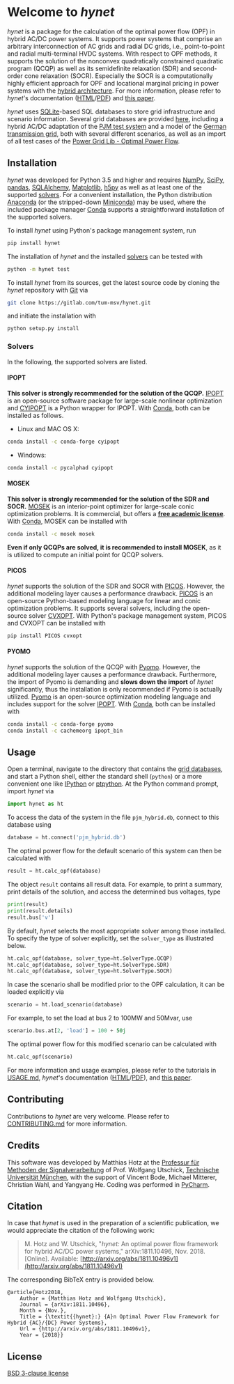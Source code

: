 # Welcome to *hynet*

*hynet* is a package for the calculation of the optimal power flow (OPF) in hybrid AC/DC power systems. It supports power systems that comprise an arbitrary interconnection of AC grids and radial DC grids, i.e., point-to-point and radial multi-terminal HVDC systems. With respect to OPF methods, it supports the solution of the nonconvex quadratically constrained quadratic program (QCQP) as well as its semidefinite relaxation (SDR) and second-order cone relaxation (SOCR). Especially the SOCR is a computationally highly efficient approach for OPF and locational marginal pricing in power systems with the [hybrid architecture](http://ieeexplore.ieee.org/document/7997734/). For more information, please refer to *hynet*'s documentation ([HTML](https://hynet.readthedocs.io)/[PDF](https://readthedocs.org/projects/hynet/downloads/pdf/latest/)) and [this paper](https://arxiv.org/abs/1811.10496).

*hynet* uses [SQLite](https://www.sqlite.org/)-based SQL databases to store grid infrastructure and scenario information. Several grid databases are provided [here](https://gitlab.com/tum-msv/hynet-databases), including a hybrid AC/DC adaptation of the [PJM test system](https://ieeexplore.ieee.org/document/5589973) and a model of the [German transmission grid](https://ieeexplore.ieee.org/document/8278744/), both with several different scenarios, as well as an import of all test cases of the [Power Grid Lib - Optimal Power Flow](https://github.com/power-grid-lib/pglib-opf).


## Installation

*hynet* was developed for Python 3.5 and higher and requires [NumPy](http://www.numpy.org/), [SciPy](https://www.scipy.org/), [pandas](https://pandas.pydata.org/), [SQLAlchemy](https://www.sqlalchemy.org/), [Matplotlib](https://matplotlib.org/), [h5py](https://www.h5py.org/) as well as at least one of the supported [solvers](#solvers). For a convenient installation, the Python distribution [Anaconda](http://www.anaconda.com/download/) (or the stripped-down [Miniconda](https://conda.io/miniconda.html)) may be used, where the included package manager [Conda](https://conda.io) supports a straightforward installation of the supported solvers.


To install *hynet* using Python's package management system, run

```sh
pip install hynet
```

The installation of *hynet* and the installed [solvers](#solvers) can be tested with

```sh
python -m hynet test
```

To install *hynet* from its sources, get the latest source code by cloning the *hynet* repository with [Git](https://git-scm.com/) via

```sh
git clone https://gitlab.com/tum-msv/hynet.git
```

and initiate the installation with

```sh
python setup.py install
```


### Solvers

In the following, the supported solvers are listed.

#### IPOPT

**This solver is strongly recommended for the solution of the QCQP.** [IPOPT](https://projects.coin-or.org/Ipopt) is an open-source software package for large-scale nonlinear optimization and [CYIPOPT](https://github.com/matthias-k/cyipopt) is a Python wrapper for IPOPT. With [Conda](https://conda.io), both can be installed as follows.

* Linux and MAC OS X:

```sh
conda install -c conda-forge cyipopt
```

* Windows:

```sh
conda install -c pycalphad cyipopt
```

#### MOSEK

**This solver is strongly recommended for the solution of the SDR and SOCR.** [MOSEK](http://www.mosek.com) is an interior-point optimizer for large-scale conic optimization problems. It is commercial, but offers a **[free academic license](https://www.mosek.com/products/academic-licenses/)**. With [Conda](https://conda.io), MOSEK can be installed with

```sh
conda install -c mosek mosek
```

**Even if only QCQPs are solved, it is recommended to install MOSEK**, as it is utilized to compute an initial point for QCQP solvers.


#### PICOS

*hynet* supports the solution of the SDR and SOCR with [PICOS](http://picos.zib.de/index.html). However, the additional modeling layer causes a performance drawback. [PICOS](http://picos.zib.de/index.html) is an open-source Python-based modeling language for linear and conic optimization problems. It supports several solvers, including the open-source solver [CVXOPT](http://cvxopt.org). With Python's package management system, PICOS and CVXOPT can be installed with

```sh
pip install PICOS cvxopt
```


#### PYOMO

*hynet* supports the solution of the QCQP with [Pyomo](http://www.pyomo.org/). However, the additional modeling layer causes a performance drawback. Furthermore, the import of Pyomo is demanding and **slows down the import** of *hynet* significantly, thus the installation is only recommended if Pyomo is actually utilized. [Pyomo](http://www.pyomo.org/) is an open-source optimization modeling language and includes support for the solver [IPOPT](https://projects.coin-or.org/Ipopt). With [Conda](https://conda.io), both can be installed with

```sh
conda install -c conda-forge pyomo
conda install -c cachemeorg ipopt_bin
```


## Usage

Open a terminal, navigate to the directory that contains the [grid databases](https://gitlab.com/tum-msv/hynet-databases), and start a Python shell, either the standard shell (``python``) or a more convenient one like [IPython](https://ipython.org) or [ptpython](https://github.com/jonathanslenders/ptpython). At the Python command prompt, import *hynet* via

```python
import hynet as ht
```

To access the data of the system in the file ``pjm_hybrid.db``, connect to this database using

```python
database = ht.connect('pjm_hybrid.db')
```

The optimal power flow for the default scenario of this system can then be calculated with

```python
result = ht.calc_opf(database)
```

The object ``result`` contains all result data. For example, to print a summary, print details of the solution, and access the determined bus voltages, type

```python
print(result)
print(result.details)
result.bus['v']
```

By default, *hynet* selects the most appropriate solver among those installed. To specify the type of solver explicitly, set the ``solver_type`` as illustrated below.

```python
ht.calc_opf(database, solver_type=ht.SolverType.QCQP)
ht.calc_opf(database, solver_type=ht.SolverType.SDR)
ht.calc_opf(database, solver_type=ht.SolverType.SOCR)
```

In case the scenario shall be modified prior to the OPF calculation, it can be loaded explicitly via

```python
scenario = ht.load_scenario(database)
```

For example, to set the load at bus 2 to 100MW and 50Mvar, use

```python
scenario.bus.at[2, 'load'] = 100 + 50j
```

The optimal power flow for this modified scenario can be calculated with

```python
ht.calc_opf(scenario)
```

For more information and usage examples, please refer to the tutorials in [USAGE.md](https://gitlab.com/tum-msv/hynet/blob/master/USAGE.md), *hynet*'s documentation ([HTML](https://hynet.readthedocs.io)/[PDF](https://readthedocs.org/projects/hynet/downloads/pdf/latest/)), and [this paper](https://arxiv.org/abs/1811.10496).


## Contributing

Contributions to *hynet* are very welcome.  Please refer to [CONTRIBUTING.md](https://gitlab.com/tum-msv/hynet/blob/master/CONTRIBUTING.md) for more information.


## Credits

This software was developed by Matthias Hotz at the [Professur für Methoden der Signalverarbeitung](http://www.msv.ei.tum.de/) of Prof. Wolfgang Utschick, [Technische Universität München](https://www.tum.de/), with the support of Vincent Bode, Michael Mitterer, Christian Wahl, and Yangyang He. Coding was performed in [PyCharm](https://www.jetbrains.com/pycharm/).


## Citation

In case that *hynet* is used in the preparation of a scientific publication, we would appreciate the citation of the following work:

> M. Hotz and W. Utschick, "*hynet:* An optimal power flow framework for hybrid AC/DC power systems," arXiv:1811.10496, Nov. 2018. \[Online\]. Available: [http://arxiv.org/abs/1811.10496v1](http://arxiv.org/abs/1811.10496v1)

The corresponding BibTeX entry is provided below.

```
@article{Hotz2018,
    Author = {Matthias Hotz and Wolfgang Utschick},
    Journal = {arXiv:1811.10496},
    Month = {Nov.},
    Title = {\textit{{hynet}:} {A}n Optimal Power Flow Framework for Hybrid {AC}/{DC} Power Systems},
    Url = {http://arxiv.org/abs/1811.10496v1},
    Year = {2018}}
```


## License

[BSD 3-clause license](https://gitlab.com/tum-msv/hynet/blob/master/LICENSE)
